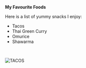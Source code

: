 **My Favourite Foods**
<br>

Here is a list of yummy snacks I enjoy:
<br>
* Tacos
* Thai Green Curry
* Omurice
* Shawarma

<br>

![TACOS](https://cookingwithcocktailrings.com/wp-content/uploads/2016/08/Mexican-chicken-street-tacos-44.jpg)


